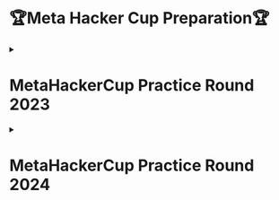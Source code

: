 
# 🏆Meta Hacker Cup Preparation🏆

<details>
  <summary><h1>MetaHackerCup Practice Round 2023</h1></summary>
   
## Problem_A1
- ### CheeseBurger_I
   - [Problem Link](https://web.facebook.com/codingcompetitions/hacker-cup/2023/practice-round/problems/A1)
   - [Tutorial Link](https://web.facebook.com/iCodeguru/videos/1075397350852863)
   - [Solution](https://github.com/aamna-ansari/MetaHackerCup/blob/main/2023/Problem_A1/Cheeseburger_I.py)
 
## Problem_A2
- ### CheeseBurger_II
   - [Problem Link](https://web.facebook.com/codingcompetitions/hacker-cup/2023/practice-round/problems/A2)
   - [Tutorial Link](https://web.facebook.com/iCodeguru/videos/427142060480694)
   - [Solution](https://github.com/aamna-ansari/MetaHackerCup/blob/main/2023/Problem_A2/Cheeseburger_II.py)
 
## Problem_B
- ### Dim Sum Delivery
   - [Problem Link](https://web.facebook.com/codingcompetitions/hacker-cup/2023/practice-round/problems/B)
   - [Tutorial Link](https://web.facebook.com/iCodeguru/videos/496067823242920)
   - [Solution](https://github.com/aamna-ansari/MetaHackerCup/blob/main/2023/Problem_B/DimSum.py)
 
  ## Problem_C
- ### Two Apples a Day
   - [Problem Link](https://web.facebook.com/codingcompetitions/hacker-cup/2023/practice-round/problems/C)
   - [Tutorial Link](https://web.facebook.com/watch/?v=2449162365445579)
   - [Solution](https://github.com/aamna-ansari/MetaHackerCup/blob/main/2023/Problem_C/Two%20_apples.py)

  </details>



  <details>
  <summary><h1>MetaHackerCup Practice Round 2024</h1></summary>
   <table>
    <tbody>
      <tr>
      <th colspan="3">Practice Round</th>
     </tr>  
     <tr>
      <th>S#</th>
      <th>Problem Link</th>
      <th>Solution</th>
     </tr>  
        <tr>
    <td align="center"><b>Problem_A</td>
    <td align="center"><a href="https://web.facebook.com/codingcompetitions/hacker-cup/2024/practice-round/problems/A">Walk the Line</td>
    <td align="center" ><a href="">Walk the Line</td>  
  </tr>
  <tr>
    <td align="center"><b>Problem_B</td>
    <td align="center"><a href="https://web.facebook.com/codingcompetitions/hacker-cup/2024/practice-round/problems/B">Line by Line</td>
    <td align="center" ><a href="">Line by Line</td>  
  </tr>
  <tr>
    <td align="center"><b>Problem_C</td>
    <td align="center"><a href="https://web.facebook.com/codingcompetitions/hacker-cup/2024/practice-round/problems/C">Fall in Line</td>
    <td align="center" ><a href="">Fall in Line</td>  
  </tr>
  <tr>
    <td align="center"><b>Problem_D(Part I)</td>
    <td align="center"><a href="https://web.facebook.com/codingcompetitions/hacker-cup/2024/practice-round/problems/D1">Line of Delivery_I</td>
    <td align="center" ><a href="">Line of Delivery_I</td>  
  </tr>
  <tr>
    <td align="center"><b>Problem_D(Part II)</td>
    <td align="center"><a href="https://web.facebook.com/codingcompetitions/hacker-cup/2024/practice-round/problems/D2">Line of Delivery_II</td>
    <td align="center" ><a href="">Line of Delivery_II</td>  
  </tr>
</tbody>
<table>
  
</details>



